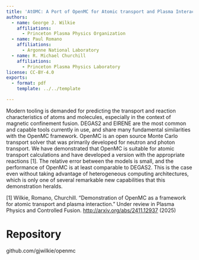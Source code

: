 ```yaml
---
title: 'AtOMC: A Port of OpenMC for Atomic transport and Plasma Interaction '
authors:
  - name: George J. Wilkie
    affiliations:
      - Princeton Plasma Physics Organization
  - name: Paul Romano
    affiliations:
      - Argonne National Laboratory
  - name: R. Michael Churchill
    affiliations:
      - Princeton Plasma Physics Laboratory
license: CC-BY-4.0
exports:
  - format: pdf
    template: ../../template

---
```


Modern tooling is demanded for predicting the transport and reaction characteristics of atoms and molecules, especially in the context of magnetic confinement fusion. DEGAS2 and EIRENE are the most common and capable tools currently in use, and share many fundamental similarities with the OpenMC framework. OpenMC is an open source Monte Carlo transport solver that was primarily developed for neutron and photon transport. We have demonstrated that OpenMC is suitable for atomic transport calculations and have developed a version with the appropriate reactions [1]. The relative error between the models is small, and the performance of OpenMC is at least comparable to DEGAS2. This is the case even without taking advantage of heterogeneous computing architectures, which is only one of several remarkable new capabilities that this demonstration heralds.

[1] Wilkie, Romano, Churchill. “Demonstration of OpenMC as a framework for atomic transport and plasma interaction.” Under review in Plasma Physics and Controlled Fusion. http://arxiv.org/abs/2411.12937 (2025)

# Repository
github.com/gjwilkie/openmc

